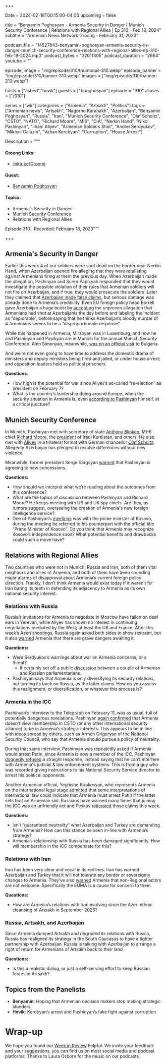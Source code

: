+++

Date = 2024-02-18T00:15:00-04:00
upcoming = false

title = "Benyamin Poghosyan - Armenia Security in Danger | Munich Security Conference | Relations with Regional Allies | Ep 310 - Feb 18, 2024"
subtitle = "Armenian News Network Groong - February 31, 2023"

podcast_file = "14527843-benyamin-poghosyan-armenia-security-in-danger-munich-security-conference-relations-with-regional-allies-ep-310-feb-18-2024.mp3"
podcast_bytes = "32011305"
podcast_duration = "2664"
youtube = ""

episode_image = "img/episode/310/thumbnail-310.webp"
episode_banner = "img/episode/310/banner-310.webp"
images = ["img/episode/310/banner-310.webp"]

hosts = ["asbed","hovik"]
guests = ["bpoghosyan"]
episode = "310"
aliases = ["/310"]

series = ["wir"]
categories = ["Armenia", "Artsakh", "Politics"]
tags = ["Armenian news", "Artsakh", "Nagorno Karabakh", "Azerbaijan", "Benyamin Poghosyan", "Russia", "Iran", "Munich Security Conference", "Olaf Scholtz", "CSTO", "NATO", "Richard Moore", "MI6", "CIA", "Nerkin Hand", "Nikol Pashinyan", "Ilham Aliyev", "Armenian Soldiers Shot", "Andrei Serdyukov", "Mikhail Galuzin", "Vahan Kerobyan", "Corruption", "House Arrest"]

Description = """

#### Groong Links:
* [linktr.ee/Groong](https://linktr.ee/groong)

#### Guest:
* [Benyamin Poghosyan](/guest/bpoghosyan)

#### Topics:
* Armenia’s Security in Danger
* Munich Security Conference
* Relations with Regional Allies

Episode 310 | Recorded: February 18, 2023"""

+++

## Armenia's Security in Danger

Earlier this week 4 of our soldiers were shot dead on the border near Nerkin Hand, when Azerbaijan opened fire alleging that they were retaliating against Armenians firing at them the previous day. When Azerbaijan made the allegation, Pashinyan and Suren Papikyan responded that they would investigate the possible violation of their rules that Armenian soldiers will not fire on Azerbaijan, and if true, they would prosecute the soldiers. Later they claimed that [Azerbaijan made false claims](https://armenpress.am/eng/news/1130462.html), but serious damage was already done to Armenia’s credibility. Even EU foreign policy head Borrell gave Azerbaijan a huge boost by [accepting](https://www.eeas.europa.eu/eeas/armenia-press-remarks-high-representative-josep-borrell-after-eu-armenia-partnership-council_en) the unproven allegation that Armenians had shot at Azerbaijanis the day before and labeling the incident as “deplorable”, before saying that he thinks Azerbaijan’s bloody murder of 4 Armenians seems to be a  “disproportionate response”.

While this happened in Armenia, Mirzoyan was in Luxemburg, and now he and Pashinyan and Papikyan are in Munich for the annual Munich Security Conference. Alen Simonyan, meanwhile, [was on an official visit](https://hetq.am/hy/article/164339) to Bulgaria.

And we’re not even going to have time to address the domestic drama of ministers and deputy ministers being fired and jailed, or under house arrest; and opposition leaders held as political prisoners.

**Questions**:
* How high is the potential for war since Aliyev’s so-called “re-election” as president on February 7?
* What is the country’s leadership doing around Europe, when the security situation in Armenia is, even [according to Pashinyan](https://www.azatutyun.am/a/32820940.html) himself, at a critical juncture?


## Munich Security Conference

In Munich, Pashinyan met with secretary of state [Anthony Blinken](https://armenpress.am/eng/news/1130560.html), MI-6 chief [Richard Moore](https://www.azatutyun.am/a/32823079.html), the [president](https://armenpress.am/eng/news/1130580.html) of Iraqi Kurdistan, and others. He also met with [Aliyev](https://www.azatutyun.am/a/32823790.html) in a trilateral format with German chancellor [Olaf Scholtz](https://www.rferl.org/a/armenia-azaerbaijan-pashinian-aliyev-meeting-scholz/32823878.html). Allegedly Azerbaijan has pledged to resolve differences without new violence.

Meanwhile, former president Serge Sargsyan [warned](https://www.azatutyun.am/a/32822868.html) that Pashinyan is agreeing to new concessions.

**Questions:**
* How should we interpret what we’re reading about the outcomes from this conference?
* What are the topics of discussion between Pashinyan and Richard Moore? He keeps meeting with US and UK spy chiefs. Are they, as rumors suggest, overseeing the creation of Armenia's new foreign intelligence service?
* One of Pashinyan’s [meetings](https://www.armenpress.am/eng/news/1130498/) was with the prime minister of Kosovo, during the meeting he referred to his counterpart with the official title “Prime Minister of Kosovo”. Do you think that Armenia may recognize Kosovo’s independence soon? What potential benefits and drawbacks could such a move have?


## Relations with Regional Allies

Two countries who were not in Munich: Russia and Iran, both of them vital neighbors and allies of Armenia, and both of them have been sounding major alarms of disapproval about Armenia’s current foreign policy direction. Frankly, I don’t think Armenia would exist today if it weren’t for Iran baring its teeth in defending its adjacency to Armenia as its own national security interest.


### Relations with Russia

Russia’s invitations for Armenia to negotiate in Moscow have fallen on deaf ears in Yerevan, while Aliyev has shown no interest in continuing negotiations mediated by the West; at least the US and France. After this week’s Azeri shootings, Russia again  asked both sides to show restraint, but it also [warned](https://armenpress.am/eng/news/1130269.html) Armenia that there are grave dangers awaiting it.

**Questions:**
* Were Serdyukov’s warnings about war on Armenia concerns, or a threat? 
    * It certainly set off a public [discussion](https://www.azatutyun.am/a/32822743.html) between a couple of Armenian and Russian parliamentarians.
* Pashinyan says that Armenia is only diversifying its security relations, not turning its back on Russia, as the latter claims. How do you assess this realignment, or diversification, or whatever this process is?


### Armenia in the ICC

Pashinyan’s interview to the Telegraph on February 11, was as usual, full of potentially dangerous revelations. Pashinyan [again confirmed](https://www.youtube.com/watch?v=uyIePWF5ics) that Armenia doesn’t view membership in CSTO (or any other international security alliance) to be in Armenia’s strategic interests. This appears to be in line with ideas spread by others, such as Armen Grigoryan of the National Security Council, who say that Armenia should pursue a policy of neutrality.

During that same interview, Pashinyan was repeatedly asked if Armenia would arrest Putin, since Armenia is now a member of the ICC. Pashinyan [doggedly refused](https://www.youtube.com/watch?v=jo6f2VNMscY) a straight response, instead saying that he can’t interfere with Armenia's judicial & law enforcement systems. This is from a guy who was recorded giving instructions to his National Security Service director to arrest his political opponents. 

Another Armenian official, Yeghishe Kirakosyan, who represents Armenia on the international legal stage [admitted](https://www.youtube.com/watch?v=xwTX22wR-_k) that some interpretations of international law could indicate that Armenia must arrest Putin if the latter sets foot on Armenian soil. Russians have warned many times that joining the ICC was an unfriendly act and Peskov [reiterated](https://www.1lurer.am/en/2024/02/12/Peskov-about-Putin-s-possible-visit-to-Yerevan/1076394) those claims this week.

**Questions:**
* Isn’t “guaranteed neutrality” what Azerbaijan and Turkey are demanding from Armenia? How can this stance be seen in-line with Armenia’s strategy?
* Armenia’s relationship with Russia has been damaged significantly. How will membership in the ICC compensate for this?


### Relations with Iran

Iran has been very clear and vocal in its redlines. Iran has warned Azerbaijan and Turkey that it will not tolerate any border or sovereignty changes to Armenia. They’ve also [warned](https://www.azatutyun.am/a/32821255.html) Armenia that non-Regional actors are not welcome. Specifically the EUMA is a cause for concern to them.

**Questions:**
* How are Armenia’s relations with Iran evolving since the Azeri ethnic cleansing of Artsakh in September 2023?


### Russia, Artsakh, and Azerbaijan

Since Armenia dumped Artsakh and degraded its relations with Russia, Russia has realigned its strategy in the South Caucasus to have a tighter partnership with Azerbaijan. Russia is talking with Azerbaijan to arrange a right of return for Armenians of Artsakh back to their land. 

**Questions:**
* Is this a realistic dialog, or just a self-serving effort to keep Russian forces in Artsakh?


## Topics from the Panelists
* **Benyamin**: Hoping that Armenian decision makers stop making strategic blunders
* **Hovik**: Kerobyan’s arrest and Pashinyan’s fake fight against corruption 


# Wrap-up

We hope you found our [Week in Review](/series/wir) helpful. We invite your feedback and your suggestions, you can find us on most social media and podcast platforms. Thanks to Laura Osborn for the music on our podcasts.
